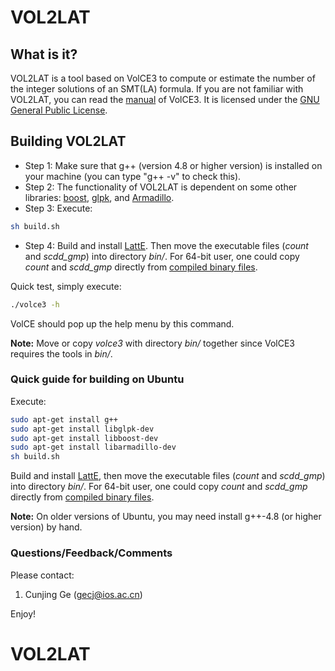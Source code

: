 # VOL2LAT

## What is it?
VOL2LAT is a tool based on VolCE3 to compute or estimate the number of the integer solutions of an SMT(LA) formula. If you are not familiar with VOL2LAT, you can read the [manual](manual.pdf) of VolCE3. It is licensed under the [GNU General Public License](COPYING).

## Building VOL2LAT
* Step 1: Make sure that g++ (version 4.8 or higher version) is installed on your machine (you can type "g++ -v" to check this).
* Step 2: The functionality of VOL2LAT is dependent on some other libraries: [boost](http://www.boost.org/), [glpk](http://www.gnu.org/software/glpk/), and [Armadillo](http://arma.sourceforge.net/).
* Step 3: Execute:
```bash
sh build.sh
```
* Step 4: Build and install [LattE](https://www.math.ucdavis.edu/~latte/). Then move the executable files (*count* and *scdd\_gmp*) into directory *bin/*. For 64-bit user, one could copy *count* and *scdd\_gmp* directly from [compiled binary files](release_64bit/volce3_release_64bit.zip).

Quick test, simply execute:
```bash
./volce3 -h
```
VolCE should pop up the help menu by this command.

**Note:** Move or copy *volce3* with directory *bin/* together since VolCE3 requires the tools in *bin/*.

### Quick guide for building on Ubuntu

Execute:

```bash
sudo apt-get install g++
sudo apt-get install libglpk-dev
sudo apt-get install libboost-dev
sudo apt-get install libarmadillo-dev
sh build.sh
```

Build and install [LattE](https://www.math.ucdavis.edu/~latte/), then move the executable files (*count* and
*scdd\_gmp*) into directory *bin/*. For 64-bit user, one could copy *count* and *scdd\_gmp* directly from [compiled binary files](release_64bit/volce3_release_64bit.zip).

**Note:** On older versions of Ubuntu, you may need install g++-4.8 (or higher version) by hand.

### Questions/Feedback/Comments ###
Please contact:

  1. Cunjing Ge ([gecj@ios.ac.cn](mailto:gecj@ios.ac.cn))


Enjoy!



# VOL2LAT
